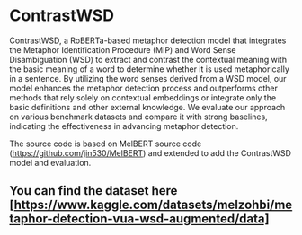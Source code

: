 # ContrastWSD

ContrastWSD, a RoBERTa-based metaphor detection model that integrates the Metaphor Identification Procedure (MIP) and Word Sense Disambiguation (WSD) to extract and contrast the contextual meaning with the basic meaning of a word to determine whether it is used metaphorically in a sentence. By utilizing the word senses derived from a WSD model, our model enhances the metaphor detection process and outperforms other methods that rely solely on contextual embeddings or integrate only the basic definitions and other external knowledge. We evaluate our approach on various benchmark datasets and compare it with strong baselines, indicating the effectiveness in advancing metaphor detection.

The source code is based on MelBERT source code (https://github.com/jin530/MelBERT) and extended to add the ContrastWSD model and evaluation.

## You can find the dataset here [https://www.kaggle.com/datasets/melzohbi/metaphor-detection-vua-wsd-augmented/data]
